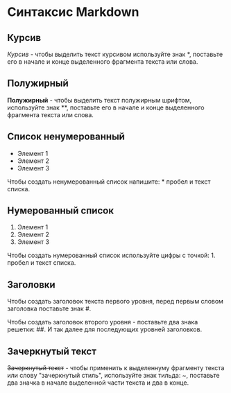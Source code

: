# Синтаксис Markdown

## Курсив

*Курсив* - чтобы выделить текст курсивом используйте знак *, поставьте его в начале и конце выделенного фрагмента текста или слова.

## Полужирный

**Полужирный** - чтобы выделить текст полужирным шрифтом, используйте знак **, поставьте его в начале и конце выделенного фрагмента текста или слова.

## Список ненумерованный

* Элемент 1
* Элемент 2
* Элемент 3

Чтобы создать ненумерованный список напишите: * пробел и текст списка. 

## Нумерованный список

1. Элемент 1
2. Элемент 2
3. Элемент 3

Чтобы создать нумерованный список используйте цифры с точкой: 1. пробел и текст списка.

## Заголовки

Чтобы создать заголовок текста первого уровня, перед первым словом заголовка поставьте знак #.

Чтобы создать заголовок второго уровня - поставьте два знака решетки: ##. И так далее для последующих уровней заголовков.

## Зачеркнутый текст

~~Зачеркнутый текст~~ - чтобы применить к выделеннуму фрагменту текста или слову "зачеркнутый стиль", используйте знак тильда: ~, поставьте два значка в начале выделенной части текста и два в конце.

